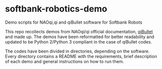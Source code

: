 # softbank-robotics-demo
Demo scripts for NAOqi,qi and qiBullet software for Softbank Robots

This repo recollects demos from NAOqi/qi official documentation, [qiBullet](https://github.com/softbankrobotics-research/qibullet) and made up.
The demos have been reformatted for better readability and updated to be Python 2/Python 3 compliant in the case of qiBullet codes.

The codes have been divided in directories, depending on the software. Every directory contains a README with the requirements, brief description of each demo and general instructions on how to run them.
